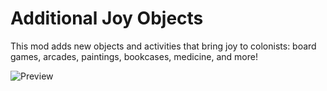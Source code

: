 # Additional Joy Objects

This mod adds new objects and activities that bring joy to colonists: board games, arcades, paintings, bookcases, medicine, and more!

![Preview](http://i.imgur.com/pHWJ0N6.png)